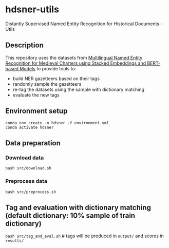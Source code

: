 # hdsner-utils
Distantly Supervised Named Entity Recognition for Historical Documents - Utils
## Description
This repository uses the datasets from [Multilingual Named Entity Recognition for Medieval Charters using
Stacked Embeddings and BERT-based Models](https://gitlab.com/magistermilitum/ner_medieval_multilingual) to provide tools to:
- build NER gazetteers based on their tags
- randomly sample the gazetteers
- re-tag the datasets using the sample with dictionary matching
- evaluate the new tags  
## Environment setup
`conda env create -n hdsner -f environment.yml` \
`conda activate hdsner`
## Data preparation
### Download data
`bash src/download.sh`
### Preprocess data
`bash src/preprocess.sh`
## Tag and evaluation with dictionary matching (default dictionary: 10% sample of train dictionary)
`bash src/tag_and_eval.sh` # tags will be produced in `output/` and scores in `results/`
